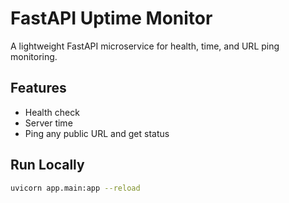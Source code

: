 # FastAPI Uptime Monitor

A lightweight FastAPI microservice for health, time, and URL ping monitoring.

## Features

- Health check
- Server time
- Ping any public URL and get status

## Run Locally

```bash
uvicorn app.main:app --reload

